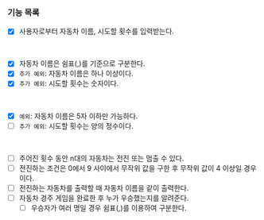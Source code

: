 ### 기능 목록 

- [x] 사용자로부터 자동차 이름, 시도할 횟수를 입력받는다.

<br>

- [x] 자동차 이름은 쉼표(,)를 기준으로 구분한다.
- [x] `추가 예외`: 자동차 이름은 하나 이상이다.
- [x] `추가 예외`: 시도할 횟수는 숫자이다.

<br>

- [x] `예외`: 자동차 이름은 5자 이하만 가능하다.
- [ ] `추가 예외`: 시도할 횟수는 양의 정수이다. 

<br>

- [ ] 주어진 횟수 동안 n대의 자동차는 전진 또는 멈출 수 있다.
- [ ] 전진하는 조건은 0에서 9 사이에서 무작위 값을 구한 후 무작위 값이 4 이상일 경우이다.
- [ ] 전진하는 자동차를 출력할 때 자동차 이름을 같이 출력한다.
- [ ] 자동차 경주 게임을 완료한 후 누가 우승했는지를 알려준다. 
  - [ ] 우승자가 여러 명일 경우 쉼표(,)를 이용하여 구분한다.